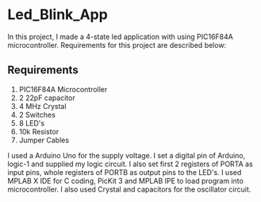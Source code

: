 # Led_Blink_App

In this project, I made a 4-state led application with using PIC16F84A microcontroller. Requirements for this project are described below:

## Requirements

1) PIC16F84A Microcontroller
2) 2 22pF capacitor
3) 4 MHz Crystal
4) 2 Switches
5) 8 LED's
6) 10k Resistor
7) Jumper Cables

I used a Arduino Uno for the supply voltage. I set a digital pin of Arduino, logic-1 and supplied my logic circuit. I also set first 2 registers of PORTA as input pins, whole registers of PORTB as output pins to the LED's. I used MPLAB X IDE for C coding, PicKit 3 and MPLAB IPE to load program into microcontroller. I also used Crystal and capacitors for the oscillator circuit.
